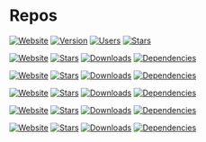# Repos

[![Website](https://img.shields.io/website?down_color=red&down_message=chrome-keep-open&up_color=blue&up_message=chrome-keep-open&url=https%3A%2F%2Fgithub.com%2Filiubinskii%2Fchrome-keep-open#readme)](https://github.com/iliubinskii/chrome-keep-open#readme)
[![Version](https://img.shields.io/chrome-web-store/v/mgmnpfmdmnmjniadliolifcoopgbocob)](https://chrome.google.com/webstore/detail/keep-open/mgmnpfmdmnmjniadliolifcoopgbocob)
[![Users](https://img.shields.io/chrome-web-store/users/mgmnpfmdmnmjniadliolifcoopgbocob)](https://chrome.google.com/webstore/detail/keep-open/mgmnpfmdmnmjniadliolifcoopgbocob)
[![Stars](https://img.shields.io/chrome-web-store/stars/mgmnpfmdmnmjniadliolifcoopgbocob)](https://chrome.google.com/webstore/detail/keep-open/mgmnpfmdmnmjniadliolifcoopgbocob)

[![Website](https://img.shields.io/website?down_color=red&down_message=eslint-plugin-misc&up_color=blue&up_message=eslint-plugin-misc&url=https%3A%2F%2Filiubinskii.github.io%2Feslint-plugin-misc%2F)](https://github.com/iliubinskii/eslint-plugin-misc#readme)
[![Stars](https://img.shields.io/github/stars/iliubinskii/eslint-plugin-misc)](https://github.com/iliubinskii/eslint-plugin-misc)
[![Downloads](https://img.shields.io/npm/dm/eslint-plugin-misc)](https://www.npmjs.com/package/eslint-plugin-misc)
[![Dependencies](https://img.shields.io/librariesio/release/npm/eslint-plugin-misc)](https://libraries.io/npm/eslint-plugin-misc)

[![Website](https://img.shields.io/website?down_color=red&down_message=lodash-commonjs-es&up_color=blue&up_message=lodash-commonjs-es&url=https%3A%2F%2Fgithub.com%2Filiubinskii%2Flodash-commonjs-es)](https://github.com/iliubinskii/lodash-commonjs-es#readme)
[![Stars](https://img.shields.io/github/stars/iliubinskii/lodash-commonjs-es)](https://github.com/iliubinskii/lodash-commonjs-es)
[![Downloads](https://img.shields.io/npm/dm/lodash-commonjs-es)](https://www.npmjs.com/package/lodash-commonjs-es)
[![Dependencies](https://img.shields.io/librariesio/release/npm/lodash-commonjs-es)](https://libraries.io/npm/lodash-commonjs-es)

[![Website](https://img.shields.io/website?down_color=red&down_message=project-chore&up_color=blue&up_message=project-chore&url=https%3A%2F%2Fgithub.com%2Filiubinskii%2Fproject-chore)](https://github.com/iliubinskii/project-chore#readme)
[![Stars](https://img.shields.io/github/stars/iliubinskii/project-chore)](https://github.com/iliubinskii/project-chore)
[![Downloads](https://img.shields.io/npm/dm/project-chore)](https://www.npmjs.com/package/project-chore)
[![Dependencies](https://img.shields.io/librariesio/release/npm/project-chore)](https://libraries.io/npm/project-chore)

[![Website](https://img.shields.io/website?down_color=red&down_message=types-fix&up_color=blue&up_message=types-fix&url=https%3A%2F%2Fgithub.com%2Filiubinskii%2Ftypes-fix)](https://github.com/iliubinskii/types-fix#readme)
[![Stars](https://img.shields.io/github/stars/iliubinskii/types-fix)](https://github.com/iliubinskii/types-fix)
[![Downloads](https://img.shields.io/npm/dm/types-fix)](https://www.npmjs.com/package/types-fix)
[![Dependencies](https://img.shields.io/librariesio/release/npm/types-fix)](https://libraries.io/npm/types-fix)

[![Website](https://img.shields.io/website?down_color=red&down_message=typescript-misc&up_color=blue&up_message=typescript-misc&url=https%3A%2F%2Filiubinskii.github.io%2Ftypescript-misc%2F)](https://iliubinskii.github.io/typescript-misc/)
[![Stars](https://img.shields.io/github/stars/iliubinskii/typescript-misc)](https://github.com/iliubinskii/typescript-misc)
[![Downloads](https://img.shields.io/npm/dm/typescript-misc)](https://www.npmjs.com/package/typescript-misc)
[![Dependencies](https://img.shields.io/librariesio/release/npm/typescript-misc)](https://libraries.io/npm/typescript-misc)
